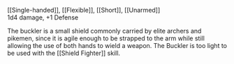 [[Single-handed]], [[Flexible]], [[Short]], [[Unarmed]]<br>1d4 damage, +1 Defense

The buckler is a small shield commonly carried by elite archers and pikemen, since it is agile enough to be strapped to the arm while still allowing the use of both hands to wield a weapon. The Buckler is too light to be used with the [[Shield Fighter]] skill.